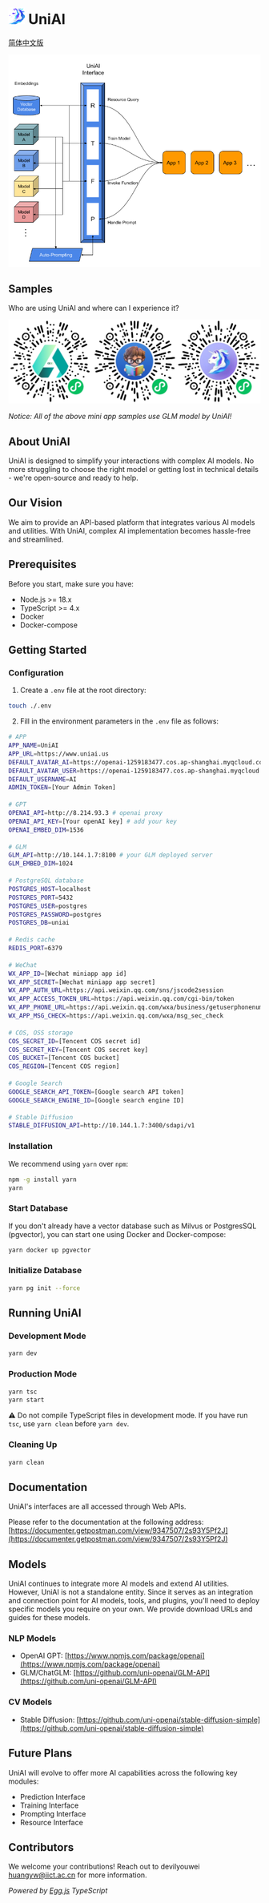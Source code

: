 <!-- @format -->

# <img src="./logo.png" width=33 height=33 /> UniAI

[简体中文版](./README_CN.md)

![Framework](./framework.png)

## Samples

Who are using UniAI and where can I experience it?

![wechat miniapps](./miniapp-qrcode.png)

_Notice: All of the above mini app samples use GLM model by UniAI!_

## About UniAI

UniAI is designed to simplify your interactions with complex AI models. No more struggling to choose the right model or getting lost in technical details - we're open-source and ready to help.

## Our Vision

We aim to provide an API-based platform that integrates various AI models and utilities. With UniAI, complex AI implementation becomes hassle-free and streamlined.

## Prerequisites

Before you start, make sure you have:

-   Node.js >= 18.x
-   TypeScript >= 4.x
-   Docker
-   Docker-compose

## Getting Started

### Configuration

1. Create a `.env` file at the root directory:

```bash
touch ./.env
```

2. Fill in the environment parameters in the `.env` file as follows:

```bash
# APP
APP_NAME=UniAI
APP_URL=https://www.uniai.us
DEFAULT_AVATAR_AI=https://openai-1259183477.cos.ap-shanghai.myqcloud.com/avatar-lechat.png
DEFAULT_AVATAR_USER=https://openai-1259183477.cos.ap-shanghai.myqcloud.com/avatar-user.png
DEFAULT_USERNAME=AI
ADMIN_TOKEN=[Your Admin Token]

# GPT
OPENAI_API=http://8.214.93.3 # openai proxy
OPENAI_API_KEY=[Your openAI key] # add your key
OPENAI_EMBED_DIM=1536

# GLM
GLM_API=http://10.144.1.7:8100 # your GLM deployed server
GLM_EMBED_DIM=1024

# PostgreSQL database
POSTGRES_HOST=localhost
POSTGRES_PORT=5432
POSTGRES_USER=postgres
POSTGRES_PASSWORD=postgres
POSTGRES_DB=uniai

# Redis cache
REDIS_PORT=6379

# WeChat
WX_APP_ID=[Wechat miniapp app id]
WX_APP_SECRET=[Wechat miniapp app secret]
WX_APP_AUTH_URL=https://api.weixin.qq.com/sns/jscode2session
WX_APP_ACCESS_TOKEN_URL=https://api.weixin.qq.com/cgi-bin/token
WX_APP_PHONE_URL=https://api.weixin.qq.com/wxa/business/getuserphonenumber
WX_APP_MSG_CHECK=https://api.weixin.qq.com/wxa/msg_sec_check

# COS, OSS storage
COS_SECRET_ID=[Tencent COS secret id]
COS_SECRET_KEY=[Tencent COS secret key]
COS_BUCKET=[Tencent COS bucket]
COS_REGION=[Tencent COS region]

# Google Search
GOOGLE_SEARCH_API_TOKEN=[Google search API token]
GOOGLE_SEARCH_ENGINE_ID=[Google search engine ID]

# Stable Diffusion
STABLE_DIFFUSION_API=http://10.144.1.7:3400/sdapi/v1
```

### Installation

We recommend using `yarn` over `npm`:

```bash
npm -g install yarn
yarn
````

### Start Database

If you don't already have a vector database such as Milvus or PostgresSQL (pgvector), you can start one using Docker and Docker-compose:

```bash
yarn docker up pgvector
```

### Initialize Database

```bash
yarn pg init --force
```

## Running UniAI

### Development Mode

```bash
yarn dev
```

### Production Mode

```bash
yarn tsc
yarn start
```

⚠️ Do not compile TypeScript files in development mode. If you have run `tsc`, use `yarn clean` before `yarn dev`.

### Cleaning Up

```bash
yarn clean
```

## Documentation

UniAI's interfaces are all accessed through Web APIs.

Please refer to the documentation at the following address:
[https://documenter.getpostman.com/view/9347507/2s93Y5Pf2J](https://documenter.getpostman.com/view/9347507/2s93Y5Pf2J)

## Models

UniAI continues to integrate more AI models and extend AI utilities. However, UniAI is not a standalone entity. Since it serves as an integration and connection point for AI models, tools, and plugins, you'll need to deploy specific models you require on your own. We provide download URLs and guides for these models.

### NLP Models

-   OpenAI GPT: [https://www.npmjs.com/package/openai](https://www.npmjs.com/package/openai)
-   GLM/ChatGLM: [https://github.com/uni-openai/GLM-API](https://github.com/uni-openai/GLM-API)

### CV Models

-   Stable Diffusion: [https://github.com/uni-openai/stable-diffusion-simple](https://github.com/uni-openai/stable-diffusion-simple)

## Future Plans

UniAI will evolve to offer more AI capabilities across the following key modules:

-   Prediction Interface
-   Training Interface
-   Prompting Interface
-   Resource Interface

## Contributors

We welcome your contributions! Reach out to devilyouwei <huangyw@iict.ac.cn> for more information.

_Powered by [Egg.js](https://www.eggjs.org/) TypeScript_
